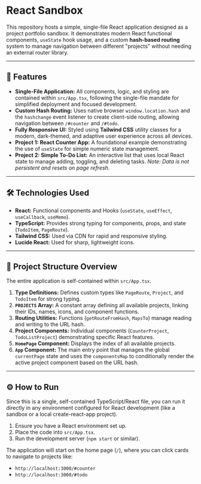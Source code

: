 # React Sandbox

This repository hosts a simple, single-file React application designed as a project portfolio sandbox. It demonstrates modern React functional components, `useState` hook usage, and a custom **hash-based routing** system to manage navigation between different "projects" without needing an external router library.

---

## 🚀 Features

* **Single-File Application:** All components, logic, and styling are contained within `src/App.tsx`, following the single-file mandate for simplified deployment and focused development.
* **Custom Hash Routing:** Uses native browser `window.location.hash` and the `hashchange` event listener to create client-side routing, allowing navigation between `/#counter` and `/#todo`.
* **Fully Responsive UI:** Styled using **Tailwind CSS** utility classes for a modern, dark-themed, and adaptive user experience across all devices.
* **Project 1: React Counter App:** A foundational example demonstrating the use of `useState` for simple numeric state management.
* **Project 2: Simple To-Do List:** An interactive list that uses local React state to manage adding, toggling, and deleting tasks. *Note: Data is not persistent and resets on page refresh.*

---

## 🛠️ Technologies Used

* **React:** Functional components and Hooks (`useState`, `useEffect`, `useCallback`, `useMemo`).
* **TypeScript:** Provides strong typing for components, props, and state (`TodoItem`, `PageRoute`).
* **Tailwind CSS:** Used via CDN for rapid and responsive styling.
* **Lucide React:** Used for sharp, lightweight icons.

---

## 📂 Project Structure Overview

The entire application is self-contained within `src/App.tsx`.

1.  **Type Definitions:** Defines custom types like `PageRoute`, `Project`, and `TodoItem` for strong typing.
2.  **`PROJECTS` Array:** A constant array defining all available projects, linking their IDs, names, icons, and component functions.
3.  **Routing Utilities:** Functions (`getRouteFromHash`, `MapsTo`) manage reading and writing to the URL hash.
4.  **Project Components:** Individual components (`CounterProject`, `TodoListProject`) demonstrating specific React features.
5.  **`HomePage` Component:** Displays the index of all available projects.
6.  **`App` Component:** The main entry point that manages the global `currentPage` state and uses the `componentsMap` to conditionally render the active project component based on the URL hash.

---

## ⚙️ How to Run

Since this is a single, self-contained TypeScript/React file, you can run it directly in any environment configured for React development (like a sandbox or a local create-react-app project).

1.  Ensure you have a React environment set up.
2.  Place the code into `src/App.tsx`.
3.  Run the development server (`npm start` or similar).

The application will start on the home page (`/`), where you can click cards to navigate to projects like:

* `http://localhost:3000/#counter`
* `http://localhost:3000/#todo`
```eof
